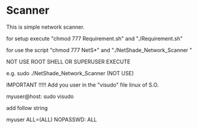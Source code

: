 # Scanner

This is simple network scanner.

for setup execute "chmod 777 Requirement.sh" and "./Requirement.sh"


for use the script "chmod 777 NetS*" and "./NetShade_Network_Scanner " 

NOT USE ROOT SHELL OR SUPERUSER EXECUTE

e.g.    sudo ./NetShade_Network_Scanner  (NOT USE)


IMPORTANT !!!!!
Add you user in the "visudo" file linux of S.O. 

myuser@host: sudo visudo

add follow string 

myuser ALL=(ALL) NOPASSWD: ALL